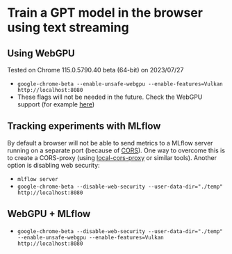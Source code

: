 # Train a GPT model in the browser using text streaming

## Using WebGPU

Tested on Chrome 115.0.5790.40 beta (64-bit) on 2023/07/27

- `google-chrome-beta --enable-unsafe-webgpu --enable-features=Vulkan http://localhost:8080`
- These flags will not be needed in the future. Check the WebGPU support (for example [here](https://mdn.github.io/dom-examples/webgpu-render-demo/))

## Tracking experiments with MLflow

By default a browser will not be able to send metrics to a MLflow server running on a separate port (because of [CORS](https://en.wikipedia.org/wiki/Cross-origin_resource_sharing)). One way to overcome this is to create a CORS-proxy (using [local-cors-proxy](https://github.com/garmeeh/local-cors-proxy) or similar tools). Another option is disabling web security:

- `mlflow server`
- `google-chrome-beta --disable-web-security --user-data-dir="./temp" http://localhost:8080`

## WebGPU + MLflow

- `google-chrome-beta --disable-web-security --user-data-dir="./temp" --enable-unsafe-webgpu --enable-features=Vulkan http://localhost:8080`
